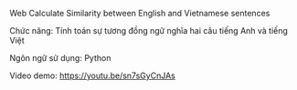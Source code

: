 Web Calculate Similarity between English and Vietnamese sentences


Chức năng: Tính toán sự tương đồng ngữ nghĩa hai câu tiếng Anh và tiếng Việt

Ngôn ngữ sử dụng: Python

Video demo: https://youtu.be/sn7sGyCnJAs

